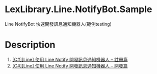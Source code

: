 # LexLibrary.Line.NotifyBot.Sample
Line NotifyBot 快速開發訊息通知機器人(範例testing)

# Description
1. [[C#][Line] 使用 Line Notify 開發訊息通知機器人 – 註冊篇](https://blog.exfast.me/2018/12/c-sharp-line-uses-the-line-notification-development-message-notification-robot-registration/)
2. [[C#][Line] 使用 Line Notify 開發訊息通知機器人 – 開發篇](https://blog.exfast.me/2018/12/c-sharp-line-uses-the-line-notification-development-message-notification-robot-just-coding/)
